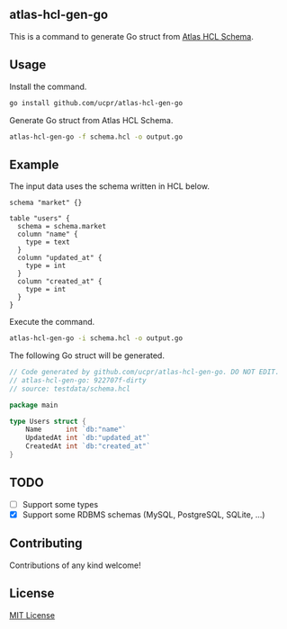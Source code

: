 ## atlas-hcl-gen-go

This is a command to generate Go struct from [Atlas HCL Schema](https://atlasgo.io/atlas-schema/hcl).

## Usage

Install the command.

```sh
go install github.com/ucpr/atlas-hcl-gen-go
```

Generate Go struct from Atlas HCL Schema.

```sh
atlas-hcl-gen-go -f schema.hcl -o output.go
```

## Example

The input data uses the schema written in HCL below.

```hcl:schema.hcl
schema "market" {}

table "users" {
  schema = schema.market
  column "name" {
    type = text
  }
  column "updated_at" {
    type = int
  }
  column "created_at" {
    type = int
  }
}
```

Execute the command.

```sh
atlas-hcl-gen-go -i schema.hcl -o output.go
```

The following Go struct will be generated.

```go:output.go
// Code generated by github.com/ucpr/atlas-hcl-gen-go. DO NOT EDIT.
// atlas-hcl-gen-go: 922707f-dirty
// source: testdata/schema.hcl

package main

type Users struct {
	Name      int `db:"name"`
	UpdatedAt int `db:"updated_at"`
	CreatedAt int `db:"created_at"`
}
```


## TODO

- [ ] Support some types
- [x] Support some RDBMS schemas (MySQL, PostgreSQL, SQLite, ...)

## Contributing

Contributions of any kind welcome!

## License

[MIT License](LICENSE)
